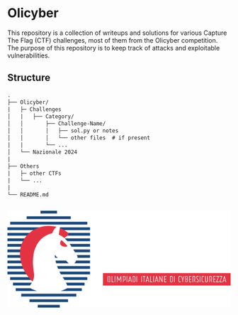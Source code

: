 # Olicyber
This repository is a collection of writeups and solutions for various Capture The Flag (CTF) challenges, most of them from the Olicyber competition. The purpose of this repository is to keep track of attacks and exploitable vulnerabilities.

## Structure
```
.
├── Olicyber/
|   ├─ Challenges
│   |   ├── Category/
│   │       ├── Challenge-Name/
│   │       │   ├── sol.py or notes
│   │       │   └── other files  # if present
|   |       └── ...
│   └── Nazionale 2024
|
├── Others
|   ├─ other CTFs
|   └── ...
|
└── README.md
```
##

![alt text](images/logo.svg)